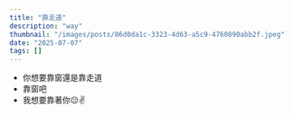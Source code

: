 ```yaml
---
title: "靠走道"
description: "way"
thumbnail: "/images/posts/86d0da1c-3323-4d63-a5c9-4760890abb2f.jpeg"
date: "2025-07-07"
tags: []
---
```

- 你想要靠窗還是靠走道
- 靠窗吧
- 我想要靠著你😔✌️
